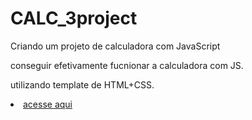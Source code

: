 # CALC_3project
Criando um projeto de calculadora com JavaScript
<p>conseguir efetivamente fucnionar a calculadora com JS.</p>

<p>utilizando template de HTML+CSS.</p>

<li><a  href="https://cdsalema.github.io/CALC_3project/"> acesse aqui</a></li>

